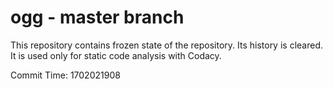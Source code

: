 # ogg - master branch

This repository contains frozen state of the repository.
Its history is cleared. It is used only for static code
analysis with Codacy.

Commit Time: 1702021908